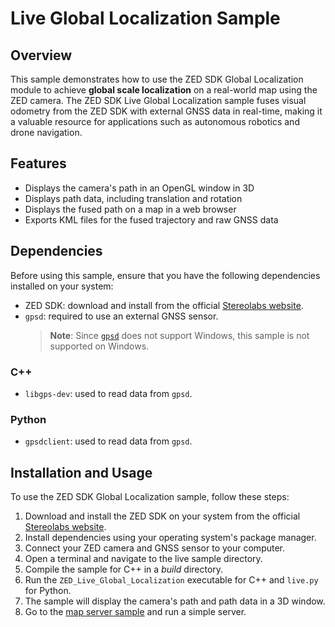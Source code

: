 # Live Global Localization Sample

## Overview

This sample demonstrates how to use the ZED SDK Global Localization module to achieve **global scale localization** on a real-world map using the ZED camera. The ZED SDK Live Global Localization sample fuses visual odometry from the ZED SDK with external GNSS data in real-time, making it a valuable resource for applications such as autonomous robotics and drone navigation.

## Features

- Displays the camera's path in an OpenGL window in 3D
- Displays path data, including translation and rotation
- Displays the fused path on a map in a web browser
- Exports KML files for the fused trajectory and raw GNSS data

## Dependencies

Before using this sample, ensure that you have the following dependencies installed on your system:

- ZED SDK: download and install from the official [Stereolabs website](https://www.stereolabs.com/developers/release/).
- `gpsd`: required to use an external GNSS sensor.
  > **Note**: Since [`gpsd`](https://gpsd.gitlab.io/gpsd/index.html) does not support Windows, this sample is not supported on Windows.

### C++

- `libgps-dev`: used to read data from `gpsd`.

### Python

- `gpsdclient`: used to read data from `gpsd`.

## Installation and Usage

To use the ZED SDK Global Localization sample, follow these steps:

1. Download and install the ZED SDK on your system from the official [Stereolabs website](https://www.stereolabs.com/developers/release/).
2. Install dependencies using your operating system's package manager.
3. Connect your ZED camera and GNSS sensor to your computer.
4. Open a terminal and navigate to the live sample directory.
5. Compile the sample for C++ in a *build* directory.
6. Run the `ZED_Live_Global_Localization` executable for C++ and `live.py` for Python.
7. The sample will display the camera's path and path data in a 3D window.
8. Go to the [map server sample](../map%20server) and run a simple server.
